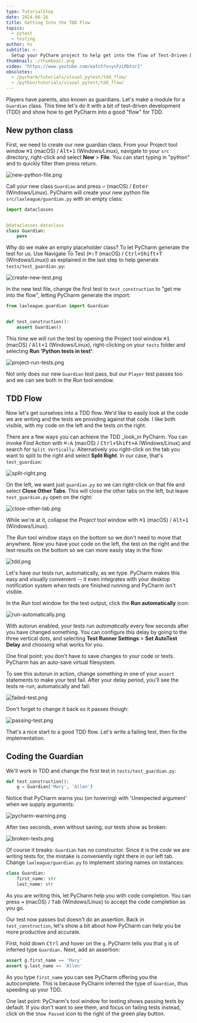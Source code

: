 ```yaml
---
type: TutorialStep
date: 2024-06-26
title: Getting Into the TDD Flow
topics:
  - pytest
  - testing
author: hs
subtitle: >-
  Setup your PyCharm project to help get into the flow of Test-Driven Development (TDD).
thumbnail: ./thumbnail.png
video: "https://www.youtube.com/watch?v=ysFzLRbturI"
obsoletes:
  - /pycharm/tutorials/visual_pytest/tdd_flow/
  - /python/tutorials/visual_pytest/tdd_flow/
---
```


Players have parents, also known as guardians. Let's make a module for a `Guardian` class. This time let's do it with a bit of test-driven development (TDD) and show how to get PyCharm into a good "flow" for TDD.

## New python class

First, we need to create our new guardian class. From your Project tool window <kbd>⌘1</kbd> (macOS) / <kbd>Alt+1</kbd> (Windows/Linux), navigate to your `src` directory, right-click and select **New** > **File**. You can start typing in "python" and to quickly filter then press return.

![new-python-file.png](new-python-file.png)

Call your new class `Guardian` and press <kbd>⏎</kbd> (macOS) / <kbd>Enter</kbd> (Windows/Linux). PyCharm will create your new python file `src/laxleague/guardian.py` with an empty class:

```python
import dataclasses


@dataclasses.dataclass
class Guardian:
    pass
```

Why do we make an empty placeholder class? To let PyCharm generate the test for us. Use Navigate To Test (<kbd>⌘⇧T</kbd> (macOS) / <kbd>Ctrl+Shift+T</kbd> (Windows/Linux)) as explained in the last step to help generate `tests/test_guardian.py`:

![create-new-test.png](create-new-test.png)

In the new test file, change the first test to `test_construction` to "get me into the flow", letting PyCharm generate the import:

```python
from laxleague.guardian import Guardian


def test_construction():
    assert Guardian()
```

This time we will run the test by opening the Project tool window <kbd>⌘1</kbd> (macOS) / <kbd>Alt+1</kbd> (Windows/Linux), right-clicking on your `tests` folder and selecting **Run 'Python tests in test'**:

![project-run-tests.png](project-run-tests.png)

Not only does our new `Guardian` test pass, but our `Player` test passes too and we can see both in the _Run_ tool window.

## TDD Flow

Now let's get ourselves into a TDD flow. We'd like to easily look at the code we are writing and the tests we providing against that code. I like both visible, with my code on the left and the tests on the right.

There are a few ways you can achieve the TDD \_look_in PyCharm. You can invoke Find Action with <kbd>⌘⇧A</kbd> (macOS) / <kbd>Ctrl+Shift+A</kbd> (Windows/Linux) and search for `Split Vertically`. Alternatively you right-click on the tab you want to split to the right and select **Split Right**. In our case, that's `test_guardian`:

![split-right.png](split-right.png)

On the left, we want just `guardian.py` so we can right-click on that file and select **Close Other Tabs**. This will close the other tabs on the left, but leave `test_guardian.py` open on the right:

![close-other-tab.png](close-other-tab.png)

While we're at it, collapse the _Project_ tool window with <kbd>⌘1</kbd> (macOS) / <kbd>Alt+1</kbd> (Windows/Linux).

The _Run_ tool window stays on the bottom so we don't need to move that anywhere. Now you have your code on the left, the test on the right and the test results on the bottom so we can more easily stay in the flow:

![tdd.png](tdd.png)

Let's have our tests run, automatically, as we type. PyCharm makes this easy and visually convenient -- it even integrates with your desktop notification system when tests are finished running and PyCharm isn't visible.

In the _Run_ tool window for the test output, click the **Run automatically** icon:

![run-automatically.png](run-automatically.png)

With autorun enabled, your tests run _automatically_ every few seconds after you have changed something. You can configure this delay by going to the three vertical dots, and selecting **Test Runner Settings** > **Set AutoTest Delay** and choosing what works for you.

One final point: you don't have to save changes to your code or tests. PyCharm has an auto-save virtual filesystem.

To see this autorun in action, change something in one of your `assert` statements to make your test fail. After your delay period, you'll see the tests re-run, automatically and fail:

![failed-test.png](failed-test.png)

Don't forget to change it back so it passes though:

![passing-test.png](passing-test.png)

That's a nice start to a good TDD flow. Let's write a failing test, then fix the implementation.

## Coding the Guardian

We'll work in TDD and change the first test in `tests/test_guardian.py`:

```python
def test_construction():
    g = Guardian('Mary', 'Allen')
```

Notice that PyCharm warns you (on hovering) with 'Unexpected argument' when we supply arguments:

![pycharm-warning.png](pycharm-warning.png)

After two seconds, even without saving, our tests show as broken:

![broken-tests.png](broken-tests.png)

Of course it breaks: `Guardian` has no constructor. Since it is the _code_ we are writing tests for, the mistake is conveniently right there in our left tab. Change `laxleague/guardian.py` to implement storing names on instances:

```python
class Guardian:
    first_name: str
    last_name: str
```

As you are writing this, let PyCharm help you with code completion. You can press <kbd>⇥</kbd> (macOS) / <kbd>Tab</kbd> (Windows/Linux) to accept the code completion as you go.

Our test now passes but doesn't do an assertion. Back in `test_construction`, let's show a bit about how PyCharm can help you be more productive and accurate.

First, hold down <kbd>Ctrl</kbd> and hover on the `g`. PyCharm tells you that `g` is of inferred type `Guardian.` Next, add an assertion:

```python
assert g.first_name == 'Mary'
assert g.last_name == 'Allen'
```

As you type `first_name` you can see PyCharm offering you the autocomplete. This is because PyCharm inferred the type of `Guardian`, thus speeding up your TDD.

One last point: PyCharm's tool window for testing shows passing tests by default. If you don't want to see them, and focus on failing tests instead, click on the `Show Passed` icon to the right of the green play button.
